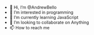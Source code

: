 - 👋 Hi, I’m @AndrewBello
- 👀 I’m interested in programming
- 🌱 I’m currently learning JavaScript
- 💞️ I’m looking to collaborate on Anything
- 📫 How to reach me 

<!---
AndrewBello/AndrewBello is a ✨ special ✨ repository because its `README.md` (this file) appears on your GitHub profile.
You can click the Preview link to take a look at your changes.
--->
